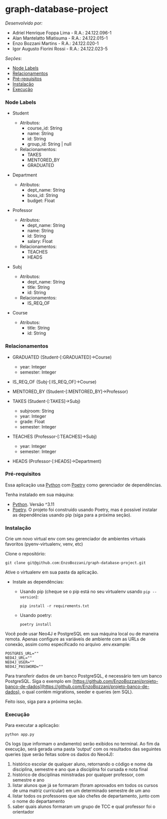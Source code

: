 # graph-database-project

_Desenvolvido por:_

-   Adriel Henrique Foppa Lima - R.A.: 24.122.096-1
-   Alan Mantelatto Mlatisuma - R.A.: 24.122.015-1
-   Enzo Bozzani Martins - R.A.: 24.122.020-1
-   Igor Augusto Fiorini Rossi - R.A.: 24.122.023-5

_Seções_:

-   [Node Labels](#node-labels)
-   [Relacionamentos](#relacionamentos)
-   [Pré-requisitos](#pré-requisitos)
-   [Instalação](#instalação)
-   [Execução](#execução)

### Node Labels

-   Student

    -   Atributos:
        -   course_id: String
        -   name: String
        -   id: String
        -   group_id: String | null
    -   Relacionamentos:
        -   TAKES
        -   MENTORED_BY
        -   GRADUATED

-   Department

    -   Atributos:
        -   dept_name: String
        -   boss_id: String
        -   budget: Float

-   Professor

    -   Atributos:
        -   dept_name: String
        -   name: String
        -   id: String
        -   salary: Float
    -   Relacionamentos:
        -   TEACHES
        -   HEADS

-   Subj

    -   Atributos:
        -   dept_name: String
        -   title: String
        -   id: String
    -   Relacionamentos:
        -   IS_REQ_OF

-   Course

    -   Atributos:
        -   title: String
        -   id: String

### Relacionamentos

-   GRADUATED (Student-[:GRADUATED]->Course)

    -   year: Integer
    -   semester: Integer

-   IS_REQ_OF (Subj-[:IS_REQ_OF]->Course)

-   MENTORED_BY (Student-[:MENTORED_BY]->Professor)

-   TAKES (Student-[:TAKES]->Subj)

    -   subjroom: String
    -   year: Integer
    -   grade: Float
    -   semester: Integer

-   TEACHES (Professor-[:TEACHES]->Subj)
    -   year: Integer
    -   semester: Integer
    
- HEADS (Professor-[:HEADS]->Department)

### Pré-requisitos

Essa aplicação usa [Python](https://www.python.org/) com [Poetry](https://python-poetry.org/) como gerenciador de dependências.

Tenha instalado em sua máquina:

-   [Python](https://www.python.org/). Versão ^3.11
-   [Poetry](https://python-poetry.org/). O projeto foi construído usando Poetry, mas é possível instalar as dependências usando pip (siga para a próxima seção).

### Instalação

Crie um novo virtual env com seu gerenciador de ambientes virtuais favoritos (pyenv-virtualenv, venv, etc)

Clone o repositório:

```
git clone git@github.com:EnzoBozzani/graph-database-project.git
```

Ative o virtualenv em sua pasta da aplicação.

-   Instale as dependências:

    -   Usando pip (cheque se o pip está no seu virtualenv usando `pip --version`):

        ```
        pip install -r requirements.txt
        ```

    -   Usando poetry:
        ```
        poetry install
        ```

Você pode usar Neo4J e PostgreSQL em sua máquina local ou de maneira remota. Apenas configure as variáveis de ambiente com as URLs de conexão, assim como especificado no arquivo .env.example:

```
POSTGRES_URL=""
NEO4J_URL=""
NEO4J_USER=""
NEO4J_PASSWORD=""
```

Para transferir dados de um banco PostgreSQL, é necessário tem um banco PostgreSQL. Siga o exemplo em [https://github.com/EnzoBozzani/projeto-banco-de-dados](https://github.com/EnzoBozzani/projeto-banco-de-dados), o qual contém migrations, seeder e queries (em SQL).

Feito isso, siga para a próxima seção.

### Execução

Para executar a aplicação:

```
python app.py
```

Os logs (que informam o andamento) serão exibidos no terminal. Ao fim da execução, será gerada uma pasta 'output' com os resultados das seguintes queries (que serão feitas sobre os dados do Neo4J):

1. histórico escolar de qualquer aluno, retornando o código e nome da disciplina, semestre e ano que a disciplina foi cursada e nota final
2. histórico de disciplinas ministradas por qualquer professor, com semestre e ano
3. listar alunos que já se formaram (foram aprovados em todos os cursos de uma matriz curricular) em um determinado semestre de um ano
4. listar todos os professores que são chefes de departamento, junto com o nome do departamento
5. saber quais alunos formaram um grupo de TCC e qual professor foi o orientador
